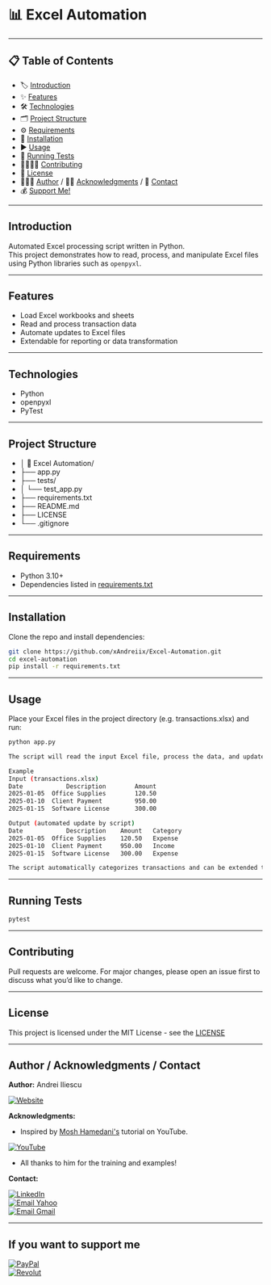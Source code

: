 #  📊 Excel Automation

---

## 📋 Table of Contents
- 🏷️ [Introduction](#introduction)
- ✨ [Features](#features)
- 🛠️ [Technologies](#technologies)
- 🗂️ [Project Structure](#project-structure)
- ⚙️ [Requirements](#requirements)
- 💾 [Installation](#installation)
- ▶️ [Usage](#usage)
- 🧪 [Running Tests](#running-tests)
- 🫱🏻‍🫲🏼 [Contributing](#contributing)
- 📜 [License](#license)
- 👨🏻‍💻 [Author](#author--acknowledgments--contact) / 🙏🏻 [Acknowledgments](#author--acknowledgments--contact) / 📩 [Contact](#author--acknowledgments--contact)
- 💰 [Support Me!](#if-you-want-to-support-me)

---

## Introduction
Automated Excel processing script written in Python.  
This project demonstrates how to read, process, and manipulate Excel files using Python libraries such as `openpyxl`.
<!-- ## Badges -->
<!-- ## Live Demo -->
<!-- ## Screenshots -->

---

## Features
- Load Excel workbooks and sheets
- Read and process transaction data
- Automate updates to Excel files
- Extendable for reporting or data transformation

---

## Technologies
- Python
- openpyxl
- PyTest

---

## Project Structure
- │ 📁 Excel Automation/
- ├── app.py
- ├── tests/
- │   └── test_app.py
- ├── requirements.txt
- ├── README.md
- ├── LICENSE
- └── .gitignore

---

## Requirements
- Python 3.10+
- Dependencies listed in [requirements.txt](requirements.txt)

---

## Installation
Clone the repo and install dependencies:
```bash
git clone https://github.com/xAndreiix/Excel-Automation.git
cd excel-automation
pip install -r requirements.txt
```

---

## Usage
Place your Excel files in the project directory (e.g. transactions.xlsx) and run:
```bash 
python app.py

The script will read the input Excel file, process the data, and update the workbook or create a new one depending on your use case.

Example
Input (transactions.xlsx)
Date	        Description	       Amount
2025-01-05	Office Supplies	       120.50
2025-01-10	Client Payment	       950.00
2025-01-15	Software License       300.00

Output (automated update by script)
Date	        Description	   Amount	Category
2025-01-05	Office Supplies	   120.50	Expense
2025-01-10	Client Payment	   950.00	Income
2025-01-15	Software License   300.00	Expense

The script automatically categorizes transactions and can be extended to add more rules, generate reports, or export summaries.
```
<!-- ## Configuration -->

---

## Running Tests
```bash
pytest
```
<!-- ## Deployment -->
<!-- ## Notes -->
<!-- ## Road Map -->
<!-- ## FAQ -->

---

## Contributing
Pull requests are welcome.
For major changes, please open an issue first to discuss what you’d like to change.
<!-- ## Changelog -->

---

## License
This project is licensed under the MIT License - see the [LICENSE](LICENSE)

---

## Author / Acknowledgments / Contact
**Author:** 
Andrei Iliescu

[![Website](https://img.shields.io/badge/Website-PORTFOLIO-gold?style=for-the-badge&logo=about-dot-me&logoColor=white)](https://xandreiix.github.io/Andrei-Iliescu-Portfolio/)

**Acknowledgments:**  
- Inspired by [Mosh Hamedani's](https://www.youtube.com/@programmingwithmosh) tutorial on YouTube.

[![YouTube](https://img.shields.io/badge/YouTube-FF0000?style=for-the-badge&logo=YouTube&logoColor=white)](https://www.youtube.com/watch?v=_uQrJ0TkZlc&ab_channel=ProgrammingwithMosh)
- All thanks to him for the training and examples!

**Contact:**  

[![LinkedIn](https://img.shields.io/badge/LinkedIn-0077B5?style=for-the-badge&logo=linkedin&logoColor=white)](https://linkedin.com/in/andrei-iliescu-aa7910214)<br>
[![Email Yahoo](https://img.shields.io/badge/Email-andrey_iliescu%40yahoo.com-6001D2?style=for-the-badge&logoColor=white)](mailto:andrey_iliescu@yahoo.com)<br>
[![Email Gmail](https://img.shields.io/badge/Gmail-andrei.iliescu13102000%40gmail.com-D14836?style=for-the-badge&logo=gmail&logoColor=white)](mailto:andrei.iliescu13102000@gmail.com)

---

## If you want to support me
[![PayPal](https://img.shields.io/badge/PayPal-xAndreiix-00457C?style=for-the-badge&logo=paypal&logoColor=white)](https://paypal.me/xAndreiix)<br>
[![Revolut](https://img.shields.io/badge/Revolut-xAndreiix-001B2E?style=for-the-badge&logoColor=white)](https://revolut.me/xandreiix)
